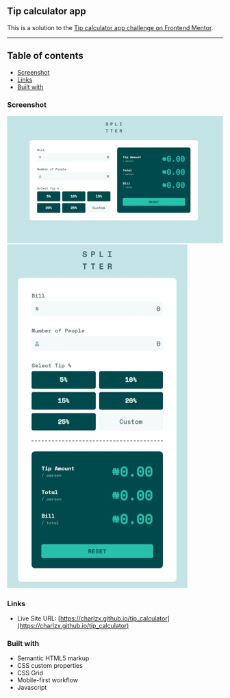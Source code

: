 ## Tip calculator app
This is a solution to the [Tip calculator app challenge on Frontend Mentor](https://www.frontendmentor.io/challenges/tip-calculator-app-ugJNGbJUX).

<hr>

## Table of contents

- [Screenshot](#screenshot)
- [Links](#links)
- [Built with](#built-with)

### Screenshot
![](images/desktop.jpeg)
![](images/mobile.jpeg)

### Links
- Live Site URL: [https://charlzx.github.io/tip_calculator](https://charlzx.github.io/tip_calculator)

### Built with
- Semantic HTML5 markup
- CSS custom properties
- CSS Grid
- Mobile-first workflow
- Javascript
